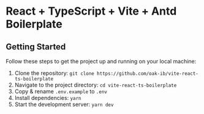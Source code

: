 # React + TypeScript + Vite + Antd Boilerplate

## Getting Started

Follow these steps to get the project up and running on your local machine:

1. Clone the repository: `git clone https://github.com/oak-ib/vite-react-ts-boilerplate`
2. Navigate to the project directory: `cd vite-react-ts-boilerplate`
3. Copy & rename `.env.example` to `.env`
4. Install dependencies: `yarn`
5. Start the development server: `yarn dev`
